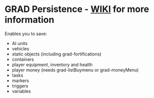 # GRAD Persistence - [WIKI](https://github.com/gruppe-adler/grad-persistence/wiki) for more information

Enables you to save:

* AI units
* vehicles
* static objects (including grad-fortifications)
* containers
* player equipment, inventory and health
* player money (needs grad-listBuymenu or grad-moneyMenu)
* tasks
* markers
* triggers
* variables

